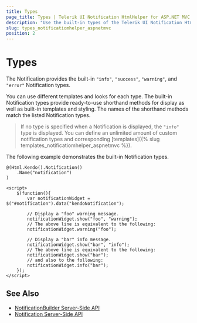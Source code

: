 ```yaml
---
title: Types
page_title: Types | Telerik UI Notification HtmlHelper for ASP.NET MVC
description: "Use the built-in types of the Telerik UI Notification HtmlHelper for ASP.NET MVC."
slug: types_notificatiomhelper_aspnetmvc
position: 2
---
```


# Types

The Notification provides the built-in `"info"`, `"success"`, `"warning"`, and `"error"` Notification types.

You can use different templates and looks for each type. The built-in Notification types provide ready-to-use shorthand methods for display as well as built-in templates and styling. The names of the shorthand methods match the listed Notification types.

> If no type is specified when a Notification is displayed, the `"info"` type is displayed. You can define an unlimited amount of custom notification types and corresponding [templates]({% slug templates_notificatiomhelper_aspnetmvc %}).

The following example demonstrates the built-in Notification types.

    @(Html.Kendo().Notification()
        .Name("notification")
    )

    <script>
        $(function(){
            var notificationWidget = $("#notification").data("kendoNotification");

            // Display a "foo" warning message.
            notificationWidget.show("foo", "warning");
            // The above line is equivalent to the following:
            notificationWidget.warning("foo");

            // Display a "bar" info message.
            notificationWidget.show("bar", "info");
            // The above line is equivalent to the following:
            notificationWidget.show("bar");
            // and also to the following:
            notificationWidget.info("bar");
        });
    </script>

## See Also

* [NotificationBuilder Server-Side API](http://docs.telerik.com/aspnet-mvc/api/Kendo.Mvc.UI.Fluent/NotificationBuilder)
* [Notification Server-Side API](/api/notification)
